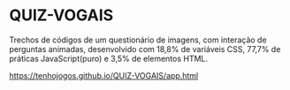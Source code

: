 # QUIZ-VOGAIS
Trechos de códigos de um questionário de imagens, com interação de perguntas animadas, desenvolvido  com 18,8% de variáveis CSS,  77,7%  de práticas JavaScript(puro)  e 3,5% de elementos HTML.

https://tenhojogos.github.io/QUIZ-VOGAIS/app.html
